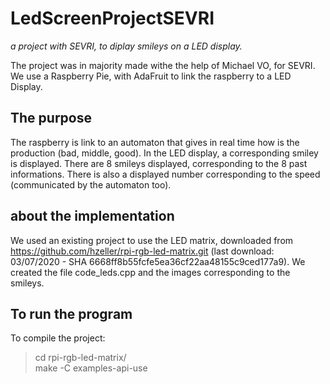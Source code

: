 # LedScreenProjectSEVRI
*a project with SEVRI, to diplay smileys on a LED display.*

The project was in majority made withe the help of Michael VO, for SEVRI. We use a Raspberry Pie, with AdaFruit to link the raspberry to a LED Display.

## The purpose
The raspberry is link to an automaton that gives in real time how is the production (bad, middle, good). In the LED display, a corresponding smiley is displayed. There are 8 smileys displayed, corresponding to the 8 past informations. There is also a displayed number corresponding to the speed (communicated by the automaton too).

## about the implementation

We used an existing project to use the LED matrix, downloaded from https://github.com/hzeller/rpi-rgb-led-matrix.git (last download: 03/07/2020 - SHA 6668ff8b55fcfe5ea36cf22aa48155c9ced177a9).
We created the file code_leds.cpp and the images corresponding to the smileys.


## To run the program

To compile the project: 
>cd rpi-rgb-led-matrix/  
>make -C examples-api-use



